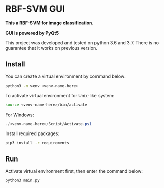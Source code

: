 # RBF-SVM GUI

**This a RBF-SVM for image classification.**

**GUI is powered by PyQt5**

This project was developed and tested on python 3.6 and 3.7. There is no guarantee that it works on previous version.

## Install

You can create a virtual environment by command below:

```bash
python3 -m venv <venv-name-here>
```

To activate virtual environment for Unix-like system:

```bash
source <venv-name-here>/bin/activate
```

For Windows:
```powershell
./<venv-name-here>/Script/Activate.ps1
```

Install required packages:

```bash
pip3 install -r requirements
```

## Run

Activate virtual environment first, then enter the command below:

```bash
python3 main.py
```
